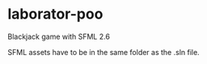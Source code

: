 # laborator-poo

Blackjack game with SFML 2.6

SFML assets have to be in the same folder as the .sln file.
